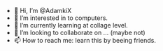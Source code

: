 - 👋 Hi, I’m @AdamkiX
- 👀 I’m interested in to computers.
- 🌱 I’m currently learning at collage level.
- 💞️ I’m looking to collaborate on ... (maybe not)
- 📫 How to reach me: learn this by beeing friends.

<!---
AdamkiX/AdamkiX is a ✨ special ✨ repository because its `README.md` (this file) appears on your GitHub profile.
You can click the Preview link to take a look at your changes.
--->
